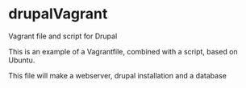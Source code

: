 # drupalVagrant
Vagrant file and script for Drupal

This is an example of a Vagrantfile, combined with a script, based on Ubuntu.

This file will make a webserver, drupal installation and a database
